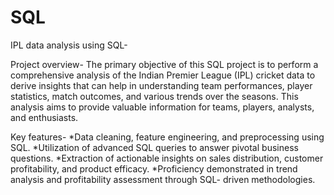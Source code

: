 # SQL

IPL data analysis using SQL-

Project overview-
The primary objective of this SQL project is to perform a comprehensive analysis of the Indian Premier League (IPL) cricket data to derive insights that can help in understanding team performances, player statistics, match outcomes, and various trends over the seasons. This analysis aims to provide valuable information for teams, players, analysts, and enthusiasts.

Key features-
*Data cleaning, feature engineering, and preprocessing using SQL.
*Utilization of advanced SQL queries to answer pivotal business questions.
*Extraction of actionable insights on sales distribution, customer profitability, and product efficacy.
*Proficiency demonstrated in trend analysis and profitability assessment through SQL- driven methodologies.
